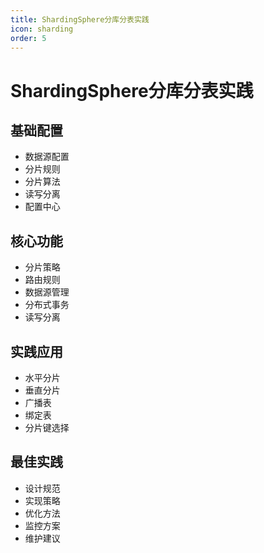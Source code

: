 ```yaml
---
title: ShardingSphere分库分表实践
icon: sharding
order: 5
---
```


# ShardingSphere分库分表实践

## 基础配置
- 数据源配置
- 分片规则
- 分片算法
- 读写分离
- 配置中心

## 核心功能
- 分片策略
- 路由规则
- 数据源管理
- 分布式事务
- 读写分离

## 实践应用
- 水平分片
- 垂直分片
- 广播表
- 绑定表
- 分片键选择

## 最佳实践
- 设计规范
- 实现策略
- 优化方法
- 监控方案
- 维护建议
